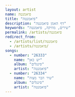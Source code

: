 ```yaml
---
layout: artist
name: פיאמנטה
title: "פיאמנטה"
description: "דף האמן פיאמנטה"
keywords: "שירים, מוזיקה, פיאמנטה"
permalink: /artists/פיאמנטה
redirect_from:
  - /artists/list/פיאמנטה
  - /artists/פיאמנטה/
songs:
  - number: "26333"
    name: "יש כאן"
    album: "סינגלים"
    artist: "פיאמנטה"
  - number: "26334"
    name: "שיר הבר מצוה"
    album: "סינגלים"
    artist: "פיאמנטה"
---
```

